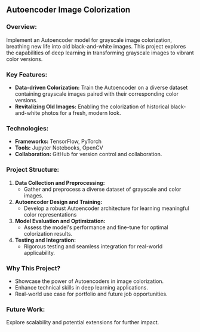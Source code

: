 ## Autoencoder Image Colorization

### Overview:
Implement an Autoencoder model for grayscale image colorization, breathing new life into old black-and-white images. This project explores the capabilities of deep learning in transforming grayscale images to vibrant color versions.
### Key Features:
- **Data-driven Colorization:** Train the Autoencoder on a diverse dataset containing grayscale images paired with their corresponding color versions.
- **Revitalizing Old Images:** Enabling the colorization of historical black-and-white photos for a fresh, modern look.
### Technologies:
- **Frameworks:** TensorFlow, PyTorch
- **Tools:** Jupyter Notebooks, OpenCV
- **Collaboration:** GitHub for version control and collaboration.
### Project Structure:
1. **Data Collection and Preprocessing:**
   - Gather and preprocess a diverse dataset of grayscale and color images.   
2. **Autoencoder Design and Training:**
   - Develop a robust Autoencoder architecture for learning meaningful color representations   
3. **Model Evaluation and Optimization:**
   - Assess the model's performance and fine-tune for optimal colorization results.  
4. **Testing and Integration:**
   - Rigorous testing and seamless integration for real-world applicability.
### Why This Project?
- Showcase the power of Autoencoders in image colorization.
- Enhance technical skills in deep learning applications.
- Real-world use case for portfolio and future job opportunities.
### Future Work:
Explore scalability and potential extensions for further impact.
